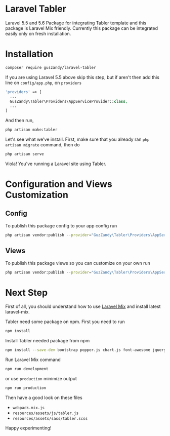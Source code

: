 # Laravel Tabler
Laravel 5.5 and 5.6 Package for integrating Tabler template and this package is Laravel Mix friendly. Currently this package can be integrated easily only on fresh installation.

# Installation
```bash
composer require guszandy/laravel-tabler
```
If you are using Laravel 5.5 above skip this step, but if aren't then add this line on ```config/app.php```, on  ```providers```
```php
'providers' => [
  ...
  GusZandy\Tabler\Providers\AppServiceProvider::class,
  ...
]
```
And then run,
```bash
php artisan make:tabler
```
Let's see what we've install. First, make sure that you already ran ```php artisan migrate``` command, then do
```bash
php artisan serve
```
Viola! You've running a Laravel site using Tabler.

# Configuration and Views Customization
## Config
To publish this package config to your app config run
```bash
php artisan vendor:publish --provider="GuzZandy\Tabler\Providers\AppServiceProvider" --tag="config"
```
## Views
To publish this package views so you can customize on your own run
```bash
php artisan vendor:publish --provider="GuzZandy\Tabler\Providers\AppServiceProvider" --tag="views"
```

# Next Step
First of all, you should understand how to use [Laravel Mix](https://laravel.com/docs/mix) and install latest laravel-mix.

Tabler need some package on npm. First you need to run
```bash
npm install
```

Install Tabler needed package from npm
```bash
npm install --save-dev bootstrap popper.js chart.js font-awesome jquery-circle-progress jvectormap requirejs selectize sparkline tabler-ui tablesorter
```

Run Laravel Mix command
```bash
npm run development
```
or use ```production``` minimize output
```bash
npm run production
```

Then have a good look on these files
- ```webpack.mix.js```
- ```resources/assets/js/tabler.js```
- ```resources/assets/sass/tabler.scss```

Happy experimenting!
